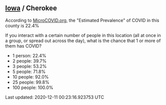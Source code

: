 
## [Iowa](/united-states/iowa) / Cherokee

According to [MicroCOVID.org](http://microcovid.org),
the "Estimated Prevalence" of COVID in this county is 22.4%

If you interact with a certain number of people in this location
(all at once in a group, or spread out across the day), what is the chance that
1 or more of them has COVID?

- 1 person: 22.4%
- 2 people: 39.7%
- 3 people: 53.2%
- 5 people: 71.8%
- 10 people: 92.0%
- 25 people: 99.8%
- 100 people: 100.0%

Last updated: 2020-12-11 00:23:16.923753 UTC
